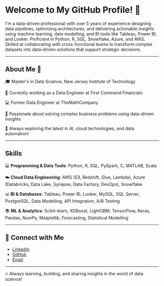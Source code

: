 # Welcome to My GitHub Profile! 🚀  

I'm a data-driven professional with over 5 years of experience designing data pipelines, optimizing architectures, and delivering actionable insights using machine learning, data modelling, and BI tools like Tableau, Power BI, and Looker. Proficient in Python, R, SQL, Snowflake, Azure, and AWS. Skilled at collaborating with cross-functional teams to transform complex datasets into data-driven solutions that support strategic decisions. 

---

## About Me 🚀  

🎓 Master's in Data Science, New Jersey Institute of Technology

💼 Currently working as a Data Engineer at First Command Financials

💻 Former Data Engineer at TheMathCompany

🌱 Passionate about solving complex business problems using data-driven insights  

🚀 Always exploring the latest in AI, cloud technologies, and data automation!  

---

## Skills

💻 **Programming & Data Tools**: Python, R, SQL, PySpark, C, MATLAB, Scala

☁️ **Cloud Data Engineering**: AWS (S3, Redshift, Glue, Lambda), Azure (Databricks, Data Lake, Synapse, Data Factory, DevOps), Snowflake

📊 **BI & Databases**: Tableau, Power BI, Looker, MySQL, SQL Server, PostgreSQL, Data Modelling, API Integration, A/B Testing

📚 **ML & Analytics**: Scikit-learn, XGBoost, LightGBM, TensorFlow, Keras, Pandas, NumPy, Matplotlib, Forecasting, Statistical Modelling

---

## 🤝 Connect with Me  

- [LinkedIn](https://www.linkedin.com/in/niveditha-cr/)  
- [GitHub](https://github.com/Niv-Raj)  
- [Email](mailto:niveditha.cr.9@gmail.com)

---

🔥 Always learning, building, and sharing insights in the world of data science!
